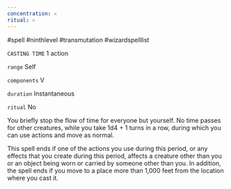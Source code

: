 ```yaml
---
concentration: 𐄂
ritual: 𐄂
---
```

#spell #ninthlevel #transmutation #wizardspelllist

`CASTING TIME`
1 action

`range`
Self

`components`
V

`duration`
Instantaneous

`ritual`
No

You briefly stop the flow of time for everyone but yourself. No time passes for other creatures, while you take 1d4 + 1 turns in a row, during which you can use actions and move as normal.

This spell ends if one of the actions you use during this period, or any effects that you create during this period, affects a creature other than you or an object being worn or carried by someone other than you. In addition, the spell ends if you move to a place more than 1,000 feet from the location where you cast it.